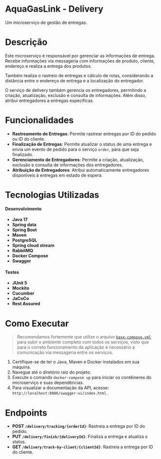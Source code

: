 # AquaGasLink - Delivery
Um microserviço de gestão de entregas.

# Descrição
Este microserviço é responsável por gerenciar as informações de entrega. Recebe informações via messageria com informações de produto,
cliente, endereço e realiza a entrega dos produtos.

Também realiza o rastreio de entregas e cálculo de rotas, considerando a distância entre o endereço de entrega e a localização do entregador.

O serviço de delivery também gerencia os entregadores, permitindo a criação, atualização, exclusão e consulta de informações.
Além disso, atribui entregadores a entregas específicas.

# Funcionalidades
- **Rastreamento de Entregas**: Permite rastrear entregas por ID do pedido ou ID do cliente.
- **Finalização de Entregas**: Permite atualizar o status de uma entrega e envia um evento de pedido para o serviço `order`, para que seja finalizado.
- **Gerenciamento de Entregadores**: Permite a criação, atualização, exclusão e consulta de informações dos entregadores.
- **Atribuição de Entregadores**: Atribui automaticamente entregadores disponíveis à entregas em estado de espera.

# Tecnologias Utilizadas
#### Desenvolvimento
- **Java 17**
- **Spring data**
- **Spring Boot**
- **Maven**
- **PostgreSQL**
- **Spring cloud stream**
- **RabbitMQ**
- **Docker Compose**
- **Swagger**
#### Testes
- **JUnit 5**
- **Mockito**
- **Cucumber**
- **JaCoCo**
- **Rest Assured**

# Como Executar
> Recomendamos fortemente que utilize o arquivo [`base-compose.yml`](https://github.com/4adjt-group10/aquaGasLink) para subir o ambiente completo com todos os serviços,
> visto que para o correto funcionamento da aplicação é necessário a comunicação via messageria entre os serviços.
1. Certifique-se de ter o Java, Maven e Docker instalados em sua máquina.
2. Navegue até o diretório raiz do projeto.
3. Execute o comando `docker-compose up` para iniciar os contêineres do microserviço e suas dependências.
4. Para visualizar a documentação da API, acesse: `http://localhost:8086/swagger-ui/index.html`.

# Endpoints
- **POST `/delivery/tracking/{orderId}`**: Rastreia a entrega por ID do pedido.
- **PUT `/delivery/finish/{deliveryId}`**: Finaliza a entrega e atualiza o status.
- **GET `/delivery/track-by-client/{clientId}`**: Rastreia a entrega por ID do cliente.